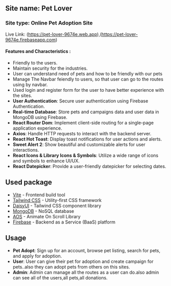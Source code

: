 ## Site name: Pet Lover

### Site type: Online Pet Adoption Site

Live Link: (https://pet-lover-9674e.web.app),(https://pet-lover-9674e.firebaseapp.com)

#### Features and Characteristics :

- Friendly to the users.
- Maintain security for the industries.
- User can understand need of pets and how to be friendly with our pets
- Manage The Navbar feiendly to users, so that user can go to the routes using by navbar.
- Used login and register form for the user to have better experience with the sites.
- **User Authentication**: Secure user authentication using Firebase Authentication.
- **Real-time Database**: Store pets and campaigns data and user data in MongoDB using Firebase.
- **React Router Dom**: Implement client-side routing for a single-page application experience.
- **Axios**: Handle HTTP requests to interact with the backend server.
- **React Hot Toast**: Display toast notifications for user actions and alerts.
- **Sweet Alert 2**: Show beautiful and customizable alerts for user interactions.
- **React Icons & Library Icons & Symbols**: Utilize a wide range of icons and symbols to enhance UI/UX.
- **React Datepicker**: Provide a user-friendly datepicker for selecting dates.

## Used package

- [Vite](https://vitejs.dev/) - Frontend build tool
- [Tailwind CSS](https://tailwindcss.com/) - Utility-first CSS framework
- [DaisyUI](https://daisyui.com/) - Tailwind CSS component library
- [MongoDB](https://www.mongodb.com/) - NoSQL database
- [AOS](https://michalsnik.github.io/aos/) - Animate On Scroll Library
- [Firebase](https://firebase.google.com/) - Backend as a Service (BaaS) platform

## Usage

- **Pet Adopt**: Sign up for an account, browse pet listing, search for pets, and apply for adoption.
- **User**: User can give their pet for adoption and create campaign for pets..also they can adopt pets from others on this sites.
- **Admin**: Admin can manage all the routes as a user can do.also admin can see all of the users,all pets,all donations.
